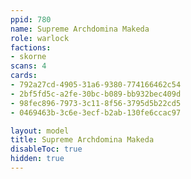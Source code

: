```yaml
---
ppid: 780
name: Supreme Archdomina Makeda
role: warlock
factions:
- skorne
scans: 4
cards:
- 792a27cd-4905-31a6-9380-774166462c54
- 2bf5fd5c-a2fe-30bc-b089-bb932bec409d
- 98fec896-7973-3c11-8f56-3795d5b22cd5
- 0469463b-3c6e-3ecf-b2ab-130fe6ccac97

layout: model
title: Supreme Archdomina Makeda
disableToc: true
hidden: true
---
```

